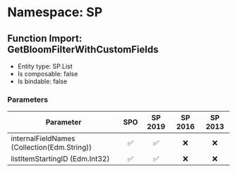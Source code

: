 # Namespace: SP

## Function Import: GetBloomFilterWithCustomFields

- Entity type: SP.List
- Is composable: false
- Is bindable: false

### Parameters

Parameter | SPO | SP 2019 | SP 2016 | SP 2013
----------|:---:|:-------:|:-------:|:-------:
internalFieldNames (Collection(Edm.String)) | ✅ | ✅ | ❌ | ❌
listItemStartingID (Edm.Int32) | ✅ | ✅ | ❌ | ❌